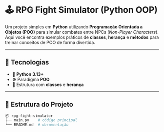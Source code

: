 # 🕹️ RPG Fight Simulator (Python OOP)

Um projeto simples em **Python** utilizando **Programação Orientada a Objetos (POO)** para simular combates entre NPCs (*Non-Player Characters*).  
Aqui você encontra exemplos práticos de **classes**, **herança** e **métodos** para treinar conceitos de POO de forma divertida.

---

## 🚀 Tecnologias
- 🐍 **Python 3.13+**
- ⚙️ Paradigma **POO**
- 🧱 Estrutura com **classes** e **herança**

---

## 📂 Estrutura do Projeto
```bash
📦 rpg-fight-simulator
├── main.py    # código principal
└── README.md  # documentação
